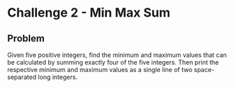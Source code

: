 # Challenge 2 - Min Max Sum

## Problem

Given five positive integers, find the minimum and maximum values that can be calculated by summing exactly four of the five integers. Then print the respective minimum and maximum values as a single line of two space-separated long integers.
